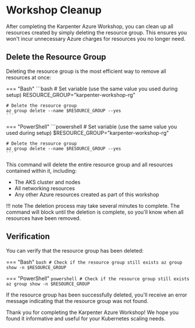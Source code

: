 # Workshop Cleanup

After completing the Karpenter Azure Workshop, you can clean up all resources created by simply deleting the resource group. This ensures you won't incur unnecessary Azure charges for resources you no longer need.

## Delete the Resource Group

Deleting the resource group is the most efficient way to remove all resources at once:

=== "Bash"
    ```bash
    # Set variable (use the same value you used during setup)
    RESOURCE_GROUP="karpenter-workshop-rg"

    # Delete the resource group
    az group delete --name $RESOURCE_GROUP --yes
    ```

=== "PowerShell"
    ```powershell
    # Set variable (use the same value you used during setup)
    $RESOURCE_GROUP="karpenter-workshop-rg"

    # Delete the resource group
    az group delete --name $RESOURCE_GROUP --yes
    ```

This command will delete the entire resource group and all resources contained within it, including:
- The AKS cluster and nodes
- All networking resources
- Any other Azure resources created as part of this workshop

!!! note
    The deletion process may take several minutes to complete. The command will block until the deletion is complete, so you'll know when all resources have been removed.

## Verification

You can verify that the resource group has been deleted:

=== "Bash"
    ```bash
    # Check if the resource group still exists
    az group show -n $RESOURCE_GROUP
    ```

=== "PowerShell"
    ```powershell
    # Check if the resource group still exists
    az group show -n $RESOURCE_GROUP
    ```

If the resource group has been successfully deleted, you'll receive an error message indicating that the resource group was not found.

Thank you for completing the Karpenter Azure Workshop! We hope you found it informative and useful for your Kubernetes scaling needs.
